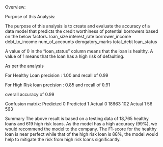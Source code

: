 Overview:

Purpose of this Analysis:

The purpose of this analysis is to create and evaluate the accuracy of a data model that predicts the credit worthiness of potential borrowers based on the below factors.
loan_size
interest_rate
borrower_income
debt_to_income
num_of_accounts
derogatory_marks
total_debt
loan_status


A value of 0 in the “loan_status” column means that the loan is healthy. A value of 1 means that the loan has a high risk of defaulting.

As per the analysis

For Healthy Loan
precision : 1.00 and  recall of 0.99 

For High Risk loan
precision : 0.85 and recall of 0.91 

overall accuracy of 0.99

Confusion matrix:
Predicted 0	Predicted 1
Actual 0	18663	102
Actual 1	56	563

Summary
The above result is based on a testing data of 18,765 healthy loans and 619 high risk loans. As the model has a high accuracy (99%), we would recommend the model to the company. The F1-score for the healthy loan is near perfect while that of the high risk loan is 88%, the model would help to mitigate the risk from high risk loans significantly.

